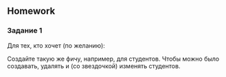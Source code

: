 ##  Homework

### Задание 1

Для тех, кто хочет (по желанию):

Создайте такую же фичу, например, для студентов.
Чтобы можно было создавать, удалять и (со звездочкой) изменять студентов.